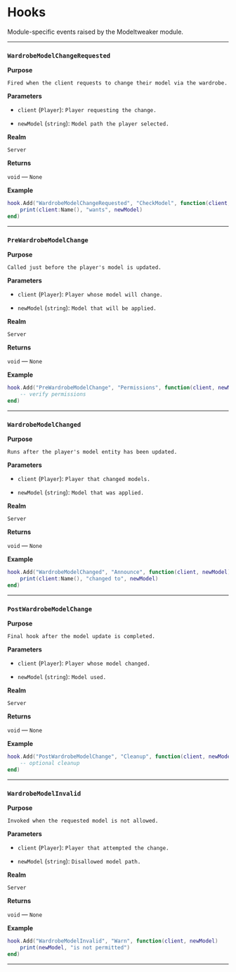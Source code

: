 # Hooks

Module-specific events raised by the Modeltweaker module.

---

### `WardrobeModelChangeRequested`

**Purpose**

`Fired when the client requests to change their model via the wardrobe.`

**Parameters**

* `client` (`Player`): `Player requesting the change.`

* `newModel` (`string`): `Model path the player selected.`

**Realm**

`Server`

**Returns**

`void` — `None`

**Example**

```lua
hook.Add("WardrobeModelChangeRequested", "CheckModel", function(client, newModel)
    print(client:Name(), "wants", newModel)
end)
```

---

### `PreWardrobeModelChange`

**Purpose**

`Called just before the player's model is updated.`

**Parameters**

* `client` (`Player`): `Player whose model will change.`

* `newModel` (`string`): `Model that will be applied.`

**Realm**

`Server`

**Returns**

`void` — `None`

**Example**

```lua
hook.Add("PreWardrobeModelChange", "Permissions", function(client, newModel)
    -- verify permissions
end)
```

---

### `WardrobeModelChanged`

**Purpose**

`Runs after the player's model entity has been updated.`

**Parameters**

* `client` (`Player`): `Player that changed models.`

* `newModel` (`string`): `Model that was applied.`

**Realm**

`Server`

**Returns**

`void` — `None`

**Example**

```lua
hook.Add("WardrobeModelChanged", "Announce", function(client, newModel)
    print(client:Name(), "changed to", newModel)
end)
```

---

### `PostWardrobeModelChange`

**Purpose**

`Final hook after the model update is completed.`

**Parameters**

* `client` (`Player`): `Player whose model changed.`

* `newModel` (`string`): `Model used.`

**Realm**

`Server`

**Returns**

`void` — `None`

**Example**

```lua
hook.Add("PostWardrobeModelChange", "Cleanup", function(client, newModel)
    -- optional cleanup
end)
```

---

### `WardrobeModelInvalid`

**Purpose**

`Invoked when the requested model is not allowed.`

**Parameters**

* `client` (`Player`): `Player that attempted the change.`

* `newModel` (`string`): `Disallowed model path.`

**Realm**

`Server`

**Returns**

`void` — `None`

**Example**

```lua
hook.Add("WardrobeModelInvalid", "Warn", function(client, newModel)
    print(newModel, "is not permitted")
end)
```

---

